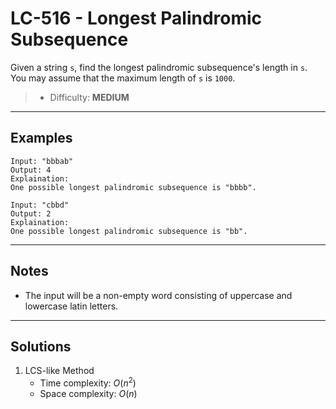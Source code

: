 # LC-516 - Longest Palindromic Subsequence

Given a string `s`, find the longest palindromic subsequence's length in `s`. You may assume that the maximum length of `s` is `1000`.

> * Difficulty: **MEDIUM**

---
## Examples

```
Input: "bbbab"
Output: 4
Explaination:
One possible longest palindromic subsequence is "bbbb".
```

```
Input: "cbbd"
Output: 2
Explaination:
One possible longest palindromic subsequence is "bb".
```

---
## Notes

* The input will be a non-empty word consisting of uppercase and lowercase latin letters.

---
## Solutions

1. LCS-like Method
    * Time complexity: $O(n^2)$
    * Space complexity: $O(n)$